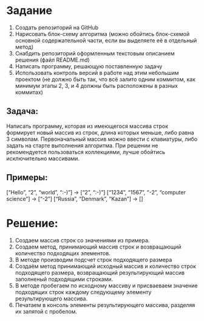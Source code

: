 # Задание
1) Создать репозиторий на GitHub
2) Нарисовать блок-схему алгоритма (можно обойтись блок-схемой основной содержательной части, если вы выделяете её в отдельный метод)
3) Снабдить репозиторий оформленным текстовым описанием решения (файл README.md)
4) Написать программу, решающую поставленную задачу
5) Использовать контроль версий в работе над этим небольшим проектом (не должно быть так, что всё залито одним коммитом, как минимум этапы 2, 3, и 4 должны быть расположены в разных коммитах)
## Задача: 
Написать программу, которая из имеющегося массива строк формирует новый массив из строк, длина которых меньше, либо равна 3 символам. Первоначальный массив можно ввести с клавиатуры, либо задать на старте выполнения алгоритма. При решении не рекомендуется пользоваться коллекциями, лучше обойтись исключительно массивами.

## Примеры: 
[“Hello”, “2”, “world”, “:-)”] → [“2”, “:-)”] [“1234”, “1567”, “-2”, “computer science”] → [“-2”] [“Russia”, “Denmark”, “Kazan”] → []

# Решение:

1) Создаем массив строк со значениями из примера.
2) Создаем метод, принимающий массив строк и возвращающий количество подходящих элементов.
3) В методе производим подсчет строк подходящего размера
4) Создаём метод принимающий исходный массив и количество строк подходящего размера, возвращающий результирующий массив заполненый подходящими строками.
5) В методе пробегаем по исходному массиву и присваеваем значение подходящих строк каждому следующему элементу результирующего массива.
6) Печатаем в консоль элементы результирующего массива, разделяя их запятой с пробелом.